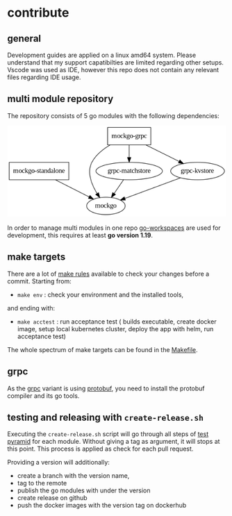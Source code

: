 # contribute

## general

Development guides are applied on a linux amd64 system. Please understand that my support capatibilties are limited regarding other setups. Vscode was used as IDE, however this repo does not contain any relevant files regarding IDE usage.

## multi module repository

The repository consists of 5 go modules with the following dependencies:

![mockgo-server modules](docs/modules.png)

In order to manage multi modules in one repo [go-workspaces](https://go.dev/blog/get-familiar-with-workspaces) are used for development, this requires at least **go version 1.19**.

## make targets

There are a lot of [make rules](https://www.gnu.org/software/make/) available to check your changes before a commit. Starting from:

- `make env` : check your environment and the installed tools,

and ending with:

- `make acctest` : run acceptance test ( builds executable, create docker image, setup local kubernetes cluster, deploy the app with helm, run acceptance test)

The whole spectrum of make targets can be found in the [Makefile](Makefile). 


## grpc

As the [grpc]() variant is using [protobuf](https://developers.google.com/protocol-buffers), you need to install the protobuf compiler and its go tools.


## testing and releasing with `create-release.sh`

Executing the `create-release.sh` script will go through all steps of [test pyramid](https://martinfowler.com/articles/practical-test-pyramid.html) for each module. Without giving a tag as argument, it will stops at this point. This process is applied as check for each pull request.

Providing a version will additionally:
- create a branch with the version name,
- tag to the remote
- publish the go modules with under the version
- create release on github
- push the docker images with the version tag on dockerhub
